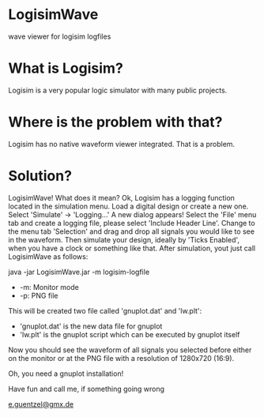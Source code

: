 # LogisimWave
wave viewer for logisim logfiles
# What is Logisim?
Logisim is a very popular logic simulator with many public projects.
# Where is the problem with that?
Logisim has no native waveform viewer integrated. That is a problem.
# Solution?
LogisimWave! What does it mean? Ok, Logisim has a logging function located in the simulation menu.
Load a digital design or create a new one.
Select 'Simulate' -> 'Logging...'
A new dialog appears!
Select the 'File' menu tab and create a logging file, please select 'Include Header Line'.
Change to the menu tab 'Selection' and drag and drop all signals you would like to see in the waveform.
Then simulate your design, ideally by 'Ticks Enabled', when you have a clock or something like that.
After simulation, yout just call LogisimWave as follows:

java -jar LogisimWave.jar -m logisim-logfile
  - -m: Monitor mode
  - -p: PNG file

This will be created two file called 'gnuplot.dat' and 'lw.plt':
  - 'gnuplot.dat' is the new data file for gnuplot
  - 'lw.plt' is the gnuplot script which can be executed by gnuplot itself

Now you should see the waveform of all signals you selected before either on the monitor
or at the PNG file with a resolution of 1280x720 (16:9).

Oh, you need a gnuplot installation!

Have fun and call me, if something going wrong

e.guentzel@gmx.de
